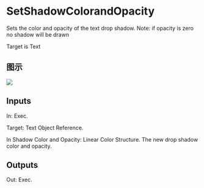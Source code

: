 # SetShadowColorandOpacity

Sets the color and opacity of the text drop shadow. Note: if opacity is zero no shadow will be drawn

Target is Text

## 图示

![]($-20221218-17551485.png)

## Inputs

In: Exec.

Target: Text Object Reference.

In Shadow Color and Opacity: Linear Color Structure. The new drop shadow color and opacity.  

## Outputs

Out: Exec.

